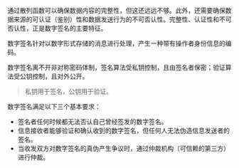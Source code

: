 通过散列函数可以确保数据内容的完整性，但这还远远不够。此外，还需要确保数据来源的可认证（鉴别）性和数据发送行为的不可否认性。完整性、认证性和不可否认性，正是数字签名的主要特征。

数字签名针对以数字形式存储的消息进行处理，产生一种带有操作者身份信息的编码。

数字签名离不开非对称密码体制，签名算法受私钥控制，且由签名者保密；验证算法受公钥控制，且对外公开。

> 私钥用于签名，公钥用于验证。

数字签名满足以下三个基本要求：

- 签名者任何时候都无法否认自己曾经签发的数字签名。
- 信息接收者能够验证和确认收到的数字签名，但任何人无法伪造信息发送者的签名。
- 当收发双方对数字签名的真伪产生争议时，通过仲裁机构（可信赖的第三方）进行仲裁。





















